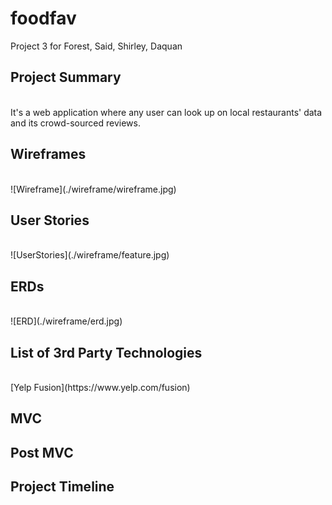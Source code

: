 # foodfav
Project 3 for Forest, Said, Shirley, Daquan

## Project Summary
<br>
It's a web application where any user can look up on local restaurants' data and its crowd-sourced reviews.


## Wireframes
<br>
![Wireframe](./wireframe/wireframe.jpg)

## User Stories
<br>
![UserStories](./wireframe/feature.jpg)

## ERDs
<br>
![ERD](./wireframe/erd.jpg)

## List of 3rd Party Technologies
<br>
[Yelp Fusion](https://www.yelp.com/fusion)

## MVC

## Post MVC

## Project Timeline

